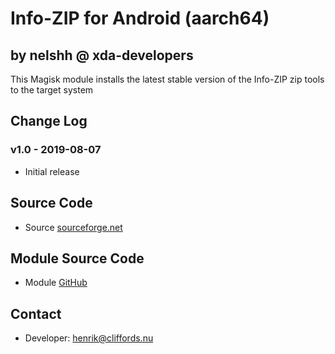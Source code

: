 # Info-ZIP for Android (aarch64)

## by nelshh @ xda-developers

This Magisk module installs the latest stable version of the Info-ZIP zip tools to the target system

## Change Log

### v1.0 - 2019-08-07
* Initial release

## Source Code
* Source [sourceforge.net](http://infozip.sourceforge.net/Zip.html)

## Module Source Code
* Module [GitHub](https://github.com/henriknelson/zip-magisk-module)

## Contact
* Developer: [henrik@cliffords.nu](mailto:henrik@cliffords.nu)
